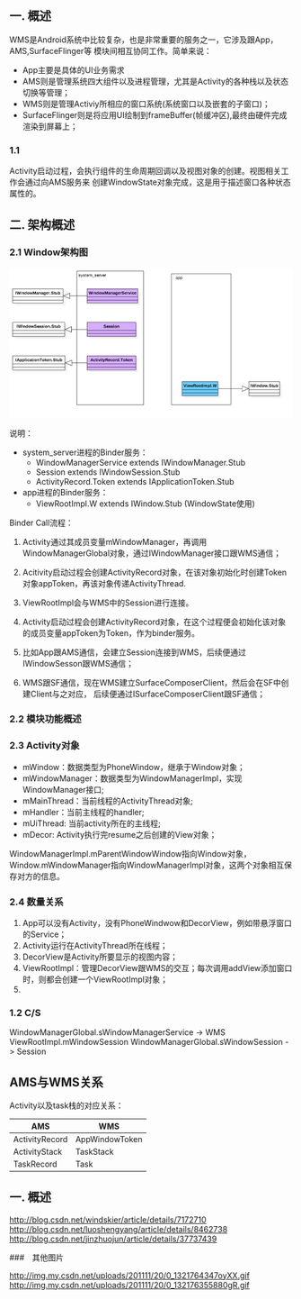 
## 一. 概述

WMS是Android系统中比较复杂，也是非常重要的服务之一，它涉及跟App，AMS,SurfaceFlinger等
模块间相互协同工作。简单来说：

- App主要是具体的UI业务需求
- AMS则是管理系统四大组件以及进程管理，尤其是Activity的各种栈以及状态切换等管理；
- WMS则是管理Activiy所相应的窗口系统(系统窗口以及嵌套的子窗口)；
- SurfaceFlinger则是将应用UI绘制到frameBuffer(帧缓冲区),最终由硬件完成渲染到屏幕上；

### 1.1 

Activity启动过程，会执行组件的生命周期回调以及视图对象的创建。视图相关工作会通过向AMS服务来
创建WindowState对象完成，这是用于描述窗口各种状态属性的。


## 二. 架构概述
 
### 2.1 Window架构图

![wms_binder](/images/wms/wms_binder.jpg)

说明：

- system_server进程的Binder服务：
  - WindowManagerService extends IWindowManager.Stub
  - Session extends IWindowSession.Stub
  - ActivityRecord.Token extends IApplicationToken.Stub
- app进程的Binder服务：
  - ViewRootImpl.W extends IWindow.Stub (WindowState使用)

Binder Call流程：

1. Activity通过其成员变量mWindowManager，再调用WindowManagerGlobal对象，通过IWindowManager接口跟WMS通信；
2. Acitivity启动过程会创建ActivityRecord对象，在该对象初始化时创建Token对象appToken，再该对象传递ActivityThread.

2. ViewRootImpl会与WMS中的Session进行连接。
3. Activity启动过程会创建ActivityRecord对象，在这个过程便会初始化该对象的成员变量appToken为Token，作为binder服务。


3. 比如App跟AMS通信，会建立Session连接到WMS，后续便通过IWindowSesson跟WMS通信；
4. WMS跟SF通信，现在WMS建立SurfaceComposerClient，然后会在SF中创建Client与之对应，
后续便通过ISurfaceComposerClient跟SF通信；
  
### 2.2 模块功能概述

### 2.3 Activity对象

- mWindow：数据类型为PhoneWindow，继承于Window对象；
- mWindowManager：数据类型为WindowManagerImpl，实现WindowManager接口;
- mMainThread：当前线程的ActivityThread对象;
- mHandler：当前主线程的handler;
- mUiThread: 当前activity所在的主线程;
- mDecor: Activity执行完resume之后创建的View对象；

WindowManagerImpl.mParentWindowWindow指向Window对象，
Window.mWindowManager指向WindowManagerImpl对象，这两个对象相互保存对方的信息。


### 2.4 数量关系

1. App可以没有Activity，没有PhoneWindwow和DecorView，例如带悬浮窗口的Service；
2. Activity运行在ActivityThread所在线程；
3. DecorView是Activity所要显示的视图内容；
4. ViewRootImpl：管理DecorView跟WMS的交互；每次调用addView添加窗口时，则都会创建一个ViewRootImpl对象；
5. 

### 1.2 C/S

WindowManagerGlobal.sWindowManagerService -> WMS
ViewRootImpl.mWindowSession
WindowManagerGlobal.sWindowSession -> Session


## AMS与WMS关系

Activity以及task栈的对应关系：

|AMS|WMS|
|---|---|
|ActivityRecord|AppWindowToken|
|ActivityStack|TaskStack|
|TaskRecord|Task|



## 一. 概述

http://blog.csdn.net/windskier/article/details/7172710
http://blog.csdn.net/luoshengyang/article/details/8462738
http://blog.csdn.net/jinzhuojun/article/details/37737439


###　其他图片

http://img.my.csdn.net/uploads/201111/20/0_1321764347oyXX.gif
http://img.my.csdn.net/uploads/201111/20/0_132176355880gR.gif
